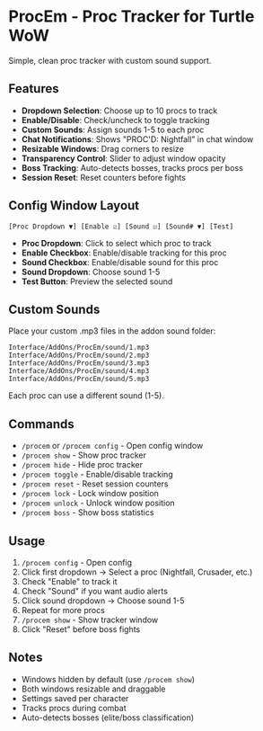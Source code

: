 # ProcEm - Proc Tracker for Turtle WoW

Simple, clean proc tracker with custom sound support.

## Features

- **Dropdown Selection**: Choose up to 10 procs to track
- **Enable/Disable**: Check/uncheck to toggle tracking
- **Custom Sounds**: Assign sounds 1-5 to each proc
- **Chat Notifications**: Shows "PROC'D: Nightfall" in chat window
- **Resizable Windows**: Drag corners to resize
- **Transparency Control**: Slider to adjust window opacity
- **Boss Tracking**: Auto-detects bosses, tracks procs per boss
- **Session Reset**: Reset counters before fights

## Config Window Layout

```
[Proc Dropdown ▼] [Enable ☑] [Sound ☑] [Sound# ▼] [Test]
```

- **Proc Dropdown**: Click to select which proc to track
- **Enable Checkbox**: Enable/disable tracking for this proc
- **Sound Checkbox**: Enable/disable sound for this proc
- **Sound Dropdown**: Choose sound 1-5
- **Test Button**: Preview the selected sound

## Custom Sounds

Place your custom .mp3 files in the addon sound folder:

```
Interface/AddOns/ProcEm/sound/1.mp3
Interface/AddOns/ProcEm/sound/2.mp3
Interface/AddOns/ProcEm/sound/3.mp3
Interface/AddOns/ProcEm/sound/4.mp3
Interface/AddOns/ProcEm/sound/5.mp3
```

Each proc can use a different sound (1-5).

## Commands

- `/procem` or `/procem config` - Open config window
- `/procem show` - Show proc tracker
- `/procem hide` - Hide proc tracker
- `/procem toggle` - Enable/disable tracking
- `/procem reset` - Reset session counters
- `/procem lock` - Lock window position
- `/procem unlock` - Unlock window position
- `/procem boss` - Show boss statistics

## Usage

1. `/procem config` - Open config
2. Click first dropdown → Select a proc (Nightfall, Crusader, etc.)
3. Check "Enable" to track it
4. Check "Sound" if you want audio alerts
5. Click sound dropdown → Choose sound 1-5
6. Repeat for more procs
7. `/procem show` - Show tracker window
8. Click "Reset" before boss fights

## Notes

- Windows hidden by default (use `/procem show`)
- Both windows resizable and draggable
- Settings saved per character
- Tracks procs during combat
- Auto-detects bosses (elite/boss classification)
